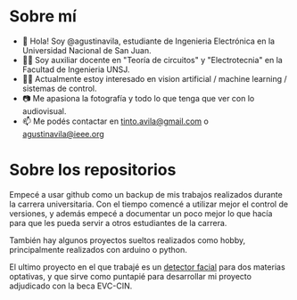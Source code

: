 # Sobre mí

- 👋 Hola! Soy @agustinavila, estudiante de Ingenieria Electrónica en la Universidad Nacional de San Juan.
- 👨‍🏫 Soy auxiliar docente en "Teoría de circuitos" y "Electrotecnia" en la Facultad de Ingenieria UNSJ.
- 🧑‍💻 Actualmente estoy interesado en vision artificial / machine learning / sistemas de control.
- 📷 Me apasiona la fotografía y todo lo que tenga que ver con lo audiovisual.
- 📫 Me podés contactar en tinto.avila@gmail.com o agustinavila@ieee.org

# Sobre los repositorios

Empecé a usar github como un backup de mis trabajos realizados durante la carrera universitaria. Con el tiempo comencé a utilizar mejor el control de versiones, y además empecé a documentar un poco mejor lo que hacía para que les pueda servir a otros estudiantes de la carrera.

También hay algunos proyectos sueltos realizados como hobby, principalmente realizados con arduino o python.

El ultimo proyecto en el que trabajé es un [detector facial](https://github.com/agustinavila/ProyectoVision) para dos materias optativas, y que sirve como puntapié para desarrollar mi proyecto adjudicado con la beca EVC-CIN. 
